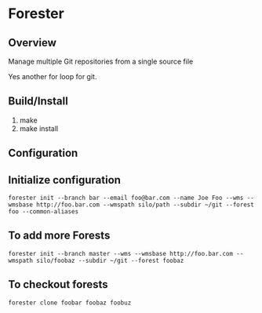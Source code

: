 Forester
========
 
Overview
--------
Manage multiple Git repositories from a single source file

Yes another for loop for git.

Build/Install
-------------
1. make
1. make install

Configuration
-------------

## Initialize configuration
```
forester init --branch bar --email foo@bar.com --name Joe Foo --wms --wmsbase http://foo.bar.com --wmspath silo/path --subdir ~/git --forest foo --common-aliases
```

## To add more Forests
```
forester init --branch master --wms --wmsbase http://foo.bar.com --wmspath silo/foobaz --subdir ~/git --forest foobaz
```

## To checkout forests
```
forester clone foobar foobaz foobuz
```
